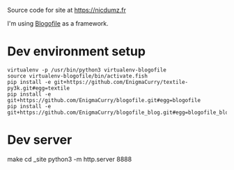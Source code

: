 Source code for site at https://nicdumz.fr

I'm using [Blogofile](https://github.com/EnigmaCurry/blogofile) as a framework.
# Dev environment setup

    virtualenv -p /usr/bin/python3 virtualenv-blogofile
    source virtualenv-blogofile/bin/activate.fish
    pip install -e git+https://github.com/EnigmaCurry/textile-py3k.git#egg=textile
    pip install -e git+https://github.com/EnigmaCurry/blogofile.git#egg=blogofile
    pip install -e git+https://github.com/EnigmaCurry/blogofile_blog.git#egg=blogofile_blog


# Dev server

   make
   cd \_site
   python3 -m http.server 8888
